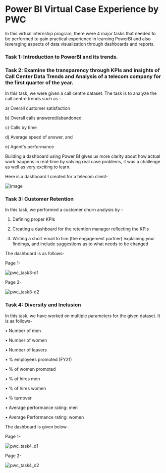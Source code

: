 # Power BI Virtual Case Experience by PWC

In this virtual internship program, there were 4 major tasks that needed to be performed to gain practical experience in learning PowerBI and also leveraging aspects of data visualization through dashboards and reports.

### Task 1: Introduction to PowerBI and its trends.

### Task 2: Examine the transparency through KPIs and insights of Call Center Data Trends and Analysis of a telecom company for the first quarter of the year.
  In this task, we were given a call centre dataset. The task is to analyze the call centre trends such as -
  
  a) Overall customer satisfaction
  
  b) Overall calls answered/abandoned
  
  c) Calls by time
  
  d) Average speed of answer, and
  
  e) Agent's performance
  
Building a dashboard using Power BI gives us more clarity about how actual work happens in real-time by solving real case problems, it was a challenge as well as very exciting to learn.

Here is a dashboard I created for a telecom client-

![image](https://github.com/tathodtushar99/Call-Center-Analysis/assets/90443509/4a30c61f-65e7-452a-84e3-9473bec183eb)

### Task 3: Customer Retention

  In this task, we performed a customer churn analysis by -
  
  1.	Defining proper KPIs
     
  2.	Creating a dashboard for the retention manager reflecting the KPIs
     
  3.	Writing a short email to him (the engagement partner) explaining your findings, and include suggestions as to what needs to be changed

The dashboard is as follows-

Page 1-

![pwc_task3-d1](https://github.com/tathodtushar99/Pwc-PowerBI-Virtual-Case-Experience/assets/90443509/ff028f43-3331-44ed-9252-ca901d1dc0b5)


Page 2-

![pwc_task3-d2](https://github.com/tathodtushar99/Pwc-PowerBI-Virtual-Case-Experience/assets/90443509/3ffc9a2f-f096-481a-a5b7-58f014754289)

### Task 4: Diversity and Inclusion

In this task, we have worked on multiple parameters for the given dataset. It is as follows-

•	Number of men

•	Number of women

•	Number of leavers

•	% employees promoted (FY21)

•	% of women promoted

•	% of hires men

•	% of hires women

•	% turnover 

•	Average performance rating: men

•	Average Performance rating: women

The dashboard is given below-

Page 1-

![pwc_task4_d1](https://github.com/tathodtushar99/Pwc-PowerBI-Virtual-Case-Experience/assets/90443509/05c26413-5e91-43f0-8b45-45f1052698b3)

Page 2-

![pwc_task4_d2](https://github.com/tathodtushar99/Pwc-PowerBI-Virtual-Case-Experience/assets/90443509/9291493e-2cb3-4cb8-a3c8-5d50f46577d3)









